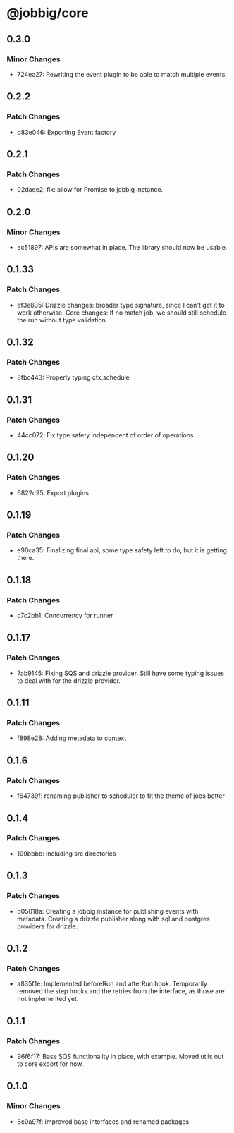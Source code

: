 # @jobbig/core

## 0.3.0

### Minor Changes

- 724ea27: Rewriting the event plugin to be able to match multiple events.

## 0.2.2

### Patch Changes

- d83e046: Exporting Event factory

## 0.2.1

### Patch Changes

- 02daee2: fix: allow for Promise<Store> to jobbig instance.

## 0.2.0

### Minor Changes

- ec51897: APIs are somewhat in place. The library should now be usable.

## 0.1.33

### Patch Changes

- ef3e835: Drizzle changes: broader type signature, since I can't get it to work otherwise. Core changes: If no match job, we should still schedule the run without type validation.

## 0.1.32

### Patch Changes

- 8fbc443: Properly typing ctx.schedule

## 0.1.31

### Patch Changes

- 44cc072: Fix type safety independent of order of operations

## 0.1.20

### Patch Changes

- 6822c95: Export plugins

## 0.1.19

### Patch Changes

- e90ca35: Finalizing final api, some type safety left to do, but it is getting there.

## 0.1.18

### Patch Changes

- c7c2bb1: Concurrency for runner

## 0.1.17

### Patch Changes

- 7ab9145: Fixing SQS and drizzle provider. Still have some typing issues to deal with for the drizzle provider.

## 0.1.11

### Patch Changes

- f898e28: Adding metadata to context

## 0.1.6

### Patch Changes

- f64739f: renaming publisher to scheduler to fit the theme of jobs better

## 0.1.4

### Patch Changes

- 199bbbb: including src directories

## 0.1.3

### Patch Changes

- b05018a: Creating a jobbig instance for publishing events with metadata. Creating a drizzle publisher along with sql and postgres providers for drizzle.

## 0.1.2

### Patch Changes

- a835f1e: Implemented beforeRun and afterRun hook. Temporarily removed the step hooks and the retries from the interface, as those are not implemented yet.

## 0.1.1

### Patch Changes

- 96f6f17: Base SQS functionality in place, with example. Moved utils out to core export for now.

## 0.1.0

### Minor Changes

- 8e0a97f: improved base interfaces and renamed packages
